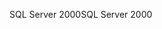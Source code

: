 <span data-ttu-id="20968-101">SQL Server 2000</span><span class="sxs-lookup"><span data-stu-id="20968-101">SQL Server 2000</span></span>